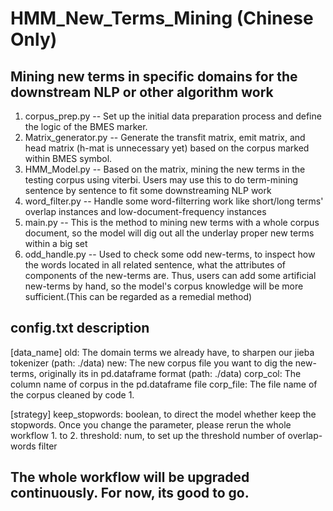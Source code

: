 # HMM_New_Terms_Mining (Chinese Only)
## Mining new terms in specific domains for the downstream NLP or other algorithm work

1. corpus_prep.py -- Set up the initial data preparation process and define the logic of the BMES marker.
2. Matrix_generator.py -- Generate the transfit matrix, emit matrix, and head matrix (h-mat is unnecessary yet) based on the corpus marked within BMES symbol.
3. HMM_Model.py -- Based on the matrix, mining the new terms in the testing corpus using viterbi. Users may use this to do term-mining sentence by sentence to fit some downstreaming NLP work
4. word_filter.py -- Handle some word-filterring work like short/long terms' overlap instances and low-document-frequency instances
5. main.py -- This is the method to mining new terms with a whole corpus document, so the model will dig out all the underlay proper new terms within a big set
6. odd_handle.py -- Used to check some odd new-terms, to inspect how the words located in all related sentence, what the attributes of components of the new-terms are. Thus, users can add some artificial new-terms by hand, so the model's corpus knowledge will be more sufficient.(This can be regarded as a remedial method)


## config.txt description
[data_name]
old: The domain terms we already have, to sharpen our jieba tokenizer (path: ./data)
new: The new corpus file you want to dig the new-terms, originally its in pd.dataframe format (path: ./data)
corp_col: The column name of corpus in the pd.dataframe file
corp_file: The file name of the corpus cleaned by code 1.

[strategy]
keep_stopwords: boolean, to direct the model whether keep the stopwords. Once you change the parameter, please rerun the whole workflow 1. to 2.
threshold: num, to set up the threshold number of overlap-words filter

## The whole workflow will be upgraded continuously. For now, its good to go.
